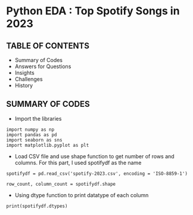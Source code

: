# Python EDA : Top Spotify Songs in 2023

## TABLE OF CONTENTS

- Summary of Codes
- Answers for Questions
- Insights
- Challenges
- History

## SUMMARY OF CODES

- Import the libraries
```
import numpy as np
import pandas as pd
import seaborn as sns
import matplotlib.pyplot as plt
```

- Load CSV file and use shape function to get number of rows and columns. For this part, I used spotifydf as the name
```
spotifydf = pd.read_csv('spotify-2023.csv', encoding = 'ISO-8859-1')

row_count, column_count = spotifydf.shape
```

- Using dtype function to print datatype of each column
```
print(spotifydf.dtypes)
```

